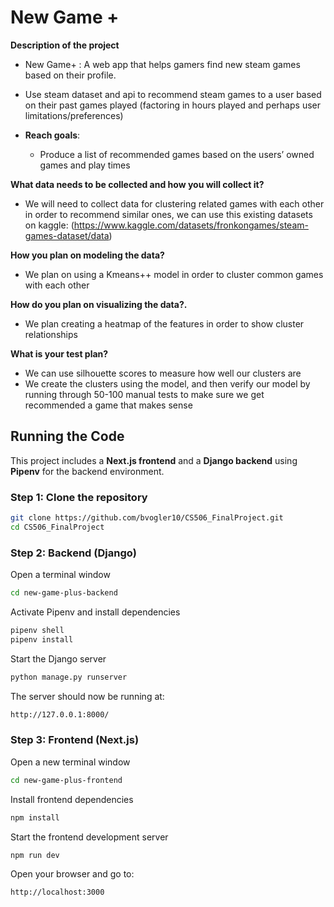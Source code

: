 # New Game +
**Description of the project**
- New Game+ : A web app that helps gamers find new steam games based on their profile.
- Use steam dataset and api to recommend steam games to a user based on their past games played (factoring in hours played and perhaps user limitations/preferences)
  
- **Reach goals**:
    - Produce a list of recommended games based on the users’ owned games and play times
      
**What data needs to be collected and how you will collect it?**
- We will need to collect data for clustering related games with each other in order to recommend similar ones, we can use this existing datasets on kaggle: (https://www.kaggle.com/datasets/fronkongames/steam-games-dataset/data) 

**How you plan on modeling the data?** 
- We plan on using a Kmeans++ model in order to cluster common games with each other

**How do you plan on visualizing the data?.**
- We plan creating a heatmap of the features in order to show cluster relationships

**What is your test plan?**
- We can use silhouette scores to measure how well our clusters are
- We create the clusters using the model, and then verify our model by running through 50-100 manual tests to make sure we get recommended a game that makes sense

## Running the Code

This project includes a **Next.js frontend** and a **Django backend** using **Pipenv** for the backend environment.

### Step 1: Clone the repository

```bash
git clone https://github.com/bvogler10/CS506_FinalProject.git
cd CS506_FinalProject
```

### Step 2: Backend (Django)
Open a terminal window
```bash
cd new-game-plus-backend
```

Activate Pipenv and install dependencies
```bash
pipenv shell
pipenv install
```

Start the Django server
```bash
python manage.py runserver
```

The server should now be running at:
```bash
http://127.0.0.1:8000/
```

### Step 3: Frontend (Next.js)
Open a new terminal window
```bash
cd new-game-plus-frontend
```

Install frontend dependencies
```bash
npm install
```

Start the frontend development server
```bash
npm run dev
```

Open your browser and go to:
```bash
http://localhost:3000
```
